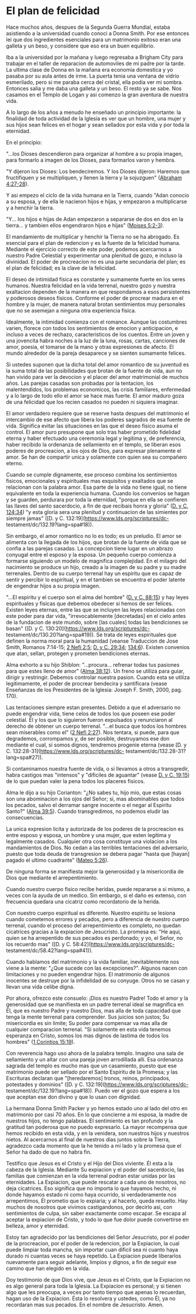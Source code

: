 # El plan de felicidad

Hace muchos años, despues de la Segunda Guerra Mundial, estaba asistiendo a la
universidad cuando conoci a Donna Smith. Por ese entonces lei que dos
ingredientes esenciales para un matrimonio exitoso eran una galleta y un beso,
y considere que eso era un buen equilibrio.

Iba a la universidad por la mañana y luego regresaba a Brigham City para
trabajar en el taller de reparacion de automoviles de mi padre por la tarde.
La ultima clase de Donna en la mañana era economia domestica y yo pasaba por
su aula antes de irme. La puerta tenia una ventana de vidrio esmerilado, pero
si me paraba cerca del cristal, ella podia ver mi sombra. Entonces salia y me
daba una galleta y un beso. El resto ya se sabe. Nos casamos en el Templo de
Logan y asi comenzo la gran aventura de nuestra vida.

A lo largo de los años a menudo he enseñado un principio importante: la
finalidad de toda actividad de la Iglesia es ver que un hombre, una mujer y
sus hijos sean felices en el hogar y sean sellados por esta vida y por toda la
eternidad.

En el principio:

"...los Dioses descendieron para organizar al hombre a su propia imagen, para
formarlo a imagen de los Dioses, para formarlos varon y hembra.

"Y dijeron los Dioses: Los bendeciremos. Y los Dioses dijeron: Haremos que
fructifiquen y se multipliquen, y llenen la tierra y la sojuzguen" ([Abraham
4:27-28](https://www.lds.org/scriptures/pgp/abr/4.27-28?lang=spa#26)).

Y asi empezo el ciclo de la vida humana en la Tierra, cuando "Adan conocio a
su esposa, y de ella le nacieron hijos e hijas, y empezaron a multiplicarse y
a henchir la tierra.

"Y... los hijos e hijas de Adan empezaron a separarse de dos en dos en la
tierra... y tambien ellos engendraron hijos e hijas" ([Moises
5:2-3](https://www.lds.org/scriptures/pgp/moses/5.2-3?lang=spa#1)).

El mandamiento de multiplicar y henchir la Tierra no se ha abrogado. Es
esencial para el plan de redencion y es la fuente de la felicidad humana.
Mediante el ejercicio correcto de este poder, podemos acercarnos a nuestro
Padre Celestial y experimentar una plenitud de gozo, e incluso la divinidad.
El poder de procreacion no es una parte secundaria del plan; es el plan de
felicidad; es la clave de la felicidad.

El deseo de intimidad fisica es constante y sumamente fuerte en los seres
humanos. Nuestra felicidad en la vida terrenal, nuestro gozo y nuestra
exaltacion dependen de la manera en que respondamos a esos persistentes y
poderosos deseos fisicos. Conforme el poder de procrear madura en el hombre y
la mujer, de manera natural brotan sentimientos muy personales que no se
asemejan a ninguna otra experiencia fisica.

Idealmente, la intimidad comienza con el romance. Aunque las costumbres
varien, florece con todos los sentimientos de emocion y anticipacion, e
incluso a veces de rechazo, caracteristicos de los cuentos. Entre un joven y
una jovencita habra noches a la luz de la luna, rosas, cartas, canciones de
amor, poesia, el tomarse de la mano y otras expresiones de afecto. El mundo
alrededor de la pareja desaparece y se sienten sumamente felices.

Si ustedes suponen que la dicha total del amor romantico de su juventud es la
suma total de las posibilidades que brotan de la fuente de vida, aun no han
vivido para ver la devocion y el placer del amor matrimonial de muchos años.
Las parejas casadas son probadas por la tentacion, los malentendidos, los
problemas economicos, las crisis familiares, enfermedad y a lo largo de todo
ello el amor se hace mas fuerte. El amor maduro goza de una felicidad que los
recien casados no pueden ni siquiera imaginar.

El amor verdadero requiere que se reserve hasta despues del matrimonio el
intercambio de ese afecto que libera los poderes sagrados de esa fuente de
vida. Significa evitar las situaciones en las que el deseo fisico asuma el
control. El amor puro presupone que solo tras haber prometido fidelidad eterna
y haber efectuado una ceremonia legal y legitima y, de preferencia, haber
recibido la ordenanza de sellamiento en el templo, se liberan esos poderes de
procreacion, a los ojos de Dios, para expresar plenamente el amor. Se han de
compartir unica y solamente con quien sea su compañero eterno.

Cuando se cumple dignamente, ese proceso combina los sentimientos fisicos,
emocionales y espirituales mas exquisitos y exaltados que se relacionan con la
palabra amor. Esa parte de la vida no tiene igual, no tiene equivalente en
toda la experiencia humana. Cuando los convenios se hagan y se guarden,
perdurara por toda la eternidad, "porque en ella se confieren las llaves del
santo sacerdocio, a fin de que recibais honra y gloria" ([D. y C.
124:34](https://www.lds.org/scriptures/dc-testament/dc/124.34?lang=spa#33)) "y
esta gloria sera una plenitud y continuacion de las simientes por siempre
jamas" ([D. y C. 132:19](https://www.lds.org/scriptures/dc-
testament/dc/132.19?lang=spa#18)).

Sin embargo, el amor romantico no lo es todo; es un preludio. El amor se
alimenta con la llegada de los hijos, que brotan de la fuente de vida que se
confia a las parejas casadas. La concepcion tiene lugar en un abrazo conyugal
entre el esposo y la esposa. Un pequeño cuerpo comienza a formarse siguiendo
un modelo de magnifica complejidad. En el milagro del nacimiento se produce un
hijo, creado a la imagen de su padre y su madre terrenales. Dentro de su
cuerpo terrenal hay un espiritu que es capaz de sentir y percibir lo
espiritual, y en el tambien se encuentra el poder latente de engendrar hijos a
su propia imagen.

"...El espiritu y el cuerpo son el alma del hombre" ([D. y C.
88:15](https://www.lds.org/scriptures/dc-testament/dc/88.15?lang=spa#14)) y
hay leyes espirituales y fisicas que debemos obedecer si hemos de ser felices.
Existen leyes eternas, entre las que se incluyen las leyes relacionadas con
este poder para dar vida, "irrevocablemente [decretadas] en el cielo antes de
la fundacion de este mundo, sobre [las cuales] todas las bendiciones se basan"
([D. y C. 130:20](https://www.lds.org/scriptures/dc-
testament/dc/130.20?lang=spa#19)). Se trata de leyes espirituales que definen
la norma moral para la humanidad (veanse Traduccion de Jose Smith, Romanos
7:14-15; [2 Nefi
2:5](https://www.lds.org/scriptures/bofm/2-ne/2.5?lang=spa#4); [D. y C.
29:34](https://www.lds.org/scriptures/dc-testament/dc/29.34?lang=spa#33);
[134:6](https://www.lds.org/scriptures/dc-testament/dc/134.6?lang=spa#5)).
Existen convenios que atan, sellan, protegen y prometen bendiciones eternas.

Alma exhorto a su hijo Shiblon: "...procura... refrenar todas tus pasiones para
que estes lleno de amor" ([Alma
38:12](https://www.lds.org/scriptures/bofm/alma/38.12?lang=spa#11)). Un freno
se utiliza para guiar, dirigir y restringir. Debemos controlar nuestra pasion.
Cuando esta se utiliza legitimamente, el poder de procrear bendecira y
santificara (vease Enseñanzas de los Presidentes de la Iglesia: Joseph F.
Smith, 2000, pag. 170).

Las tentaciones siempre estan presentes. Debido a que el adversario no puede
engendrar vida, tiene celos de todos los que poseen ese poder celestial. Él y
los que lo siguieron fueron expulsados y renunciaron al derecho de obtener un
cuerpo terrenal. "...el busca que todos los hombres sean miserables como el" ([2
Nefi 2:27](https://www.lds.org/scriptures/bofm/2-ne/2.27?lang=spa#26)). Nos
tentara, si puede, para que degrademos, corrompamos y, de ser posible,
destruyamos ese don mediante el cual, si somos dignos, tendremos progenie
eterna (vease [D. y C. 132:28-31](https://www.lds.org/scriptures/dc-
testament/dc/132.28-31?lang=spa#27)).

Si contaminamos nuestra fuente de vida, o si llevamos a otros a transgredir,
habra castigos mas "intensos" y "dificiles de aguantar" (vease [D. y C.
19:15](https://www.lds.org/scriptures/dc-testament/dc/19.15?lang=spa#14)) de
lo que puedan valer la pena todos los placeres fisicos.

Alma le dijo a su hijo Corianton: "¿No sabes tu, hijo mio, que estas cosas son
una abominacion a los ojos del Señor; si, mas abominables que todos los
pecados, salvo el derramar sangre inocente o el negar al Espiritu Santo?"
([Alma 39:5](https://www.lds.org/scriptures/bofm/alma/39.5?lang=spa#4)).
Cuando transgredimos, no podemos eludir las consecuencias.

La unica expresion licita y autorizada de los poderes de la procreacion es
entre esposo y esposa, un hombre y una mujer, que esten legitima y legalmente
casados. Cualquier otra cosa constituye una violacion a los mandamientos de
Dios. No cedan a las terribles tentaciones del adversario, puesto que toda
deuda de transgresion se debera pagar "hasta que [hayan] pagado el ultimo
cuadrante" ([Mateo
5:26](https://www.lds.org/scriptures/nt/matt/5.26?lang=spa#25)).

De ninguna forma se manifiesta mejor la generosidad y la misericordia de Dios
que mediante el arrepentimiento.

Cuando nuestro cuerpo fisico recibe heridas, puede repararse a si mismo, a
veces con la ayuda de un medico. Sin embargo, si el daño es extenso, con
frecuencia quedara una cicatriz como recordatorio de la herida.

Con nuestro cuerpo espiritual es diferente. Nuestro espiritu se lesiona cuando
cometemos errores y pecados, pero a diferencia de nuestro cuerpo terrenal,
cuando el proceso del arrepentimiento es completo, no quedan cicatrices
gracias a la expiacion de Jesucristo. La promesa es: "He aqui, quien se ha
arrepentido de sus pecados es perdonado; y yo, el Señor, no los recuerdo mas"
([D. y C. 58:42](https://www.lds.org/scriptures/dc-
testament/dc/58.42?lang=spa#41)).

Cuando hablamos del matrimonio y la vida familiar, inevitablemente nos viene a
la mente: "¿Que sucede con las excepciones?". Algunos nacen con limitaciones y
no pueden engendrar hijos. El matrimonio de algunos inocentes se destruye por
la infidelidad de su conyuge. Otros no se casan y llevan una vida celibe
digna.

Por ahora, ofrezco este consuelo: ¡Dios es nuestro Padre! Todo el amor y la
generosidad que se manifiesta en un padre terrenal ideal se magnifica en Él,
que es nuestro Padre y nuestro Dios, mas alla de toda capacidad que tenga la
mente terrenal para comprender. Sus juicios son justos; Su misericordia es sin
limite; Su poder para compensar va mas alla de cualquier comparacion terrenal.
"Si solamente en esta vida tenemos esperanza en Cristo, somos los mas dignos
de lastima de todos los hombres" ([1 Corintios
15:19](https://www.lds.org/scriptures/nt/1-cor/15.19?lang=spa#18)).

Con reverencia hago uso ahora de la palabra templo. Imagino una sala de
sellamiento y un altar con una pareja joven arrodillada alli. Esa ordenanza
sagrada del templo es mucho mas que un casamiento, puesto que ese matrimonio
puede ser sellado por el Santo Espiritu de la Promesa; y las Escrituras
declaran que "[heredaremos] tronos, reinos, principados, potestades y
dominios" ([D. y C. 132:19](https://www.lds.org/scriptures/dc-
testament/dc/132.19?lang=spa#18)). Puedo ver el gozo que espera a los que
aceptan ese don divino y que lo usan con dignidad.

La hermana Donna Smith Packer y yo hemos estado uno al lado del otro en
matrimonio por casi 70 años. En lo que concierne a mi esposa, la madre de
nuestros hijos, no tengo palabras. El sentimiento es tan profundo y la
gratitud tan poderosa que no puedo expresarlo. La mayor recompensa que hemos
recibido en esta vida, y en la venidera, son nuestros hijos y nuestros nietos.
Al acercarnos al final de nuestros dias juntos sobre la Tierra, agradezco cada
momento que la he tenido a mi lado y la promesa que el Señor ha dado de que no
habra fin.

Testifico que Jesus es el Cristo y el Hijo del Dios viviente. Él esta a la
cabeza de la Iglesia. Mediante Su expiacion y el poder del sacerdocio, las
familias que comienzan en la vida terrenal podran estar unidas por las
eternidades. La Expiacion, que puede rescatar a cada uno de nosotros, no deja
cicatrices. Eso significa que no importa lo que hayamos hecho, ni donde
hayamos estado ni como haya ocurrido, si verdaderamente nos arrepentimos, Él
prometio que lo expiaria; y al hacerlo, queda resuelto. Hay muchos de nosotros
que vivimos castigandonos, por decirlo asi, con sentimientos de culpa, sin
saber exactamente como escapar. Se escapa al aceptar la expiacion de Cristo, y
todo lo que fue dolor puede convertirse en belleza, amor y eternidad.

Estoy tan agradecido por las bendiciones del Señor Jesucristo, por el poder de
la procreacion, por el poder de la redencion, por la Expiacion, la cual puede
limpiar toda mancha, sin importar cuan dificil sea ni cuanto haya durado ni
cuantas veces se haya repetido. La Expiacion puede liberarlos nuevamente para
seguir adelante, limpios y dignos, a fin de seguir ese camino que han elegido
en la vida.

Doy testimonio de que Dios vive, que Jesus es el Cristo, que la Expiacion no
es algo general para toda la Iglesia. La Expiacion es personal; y si tienen
algo que les preocupa, a veces por tanto tiempo que apenas lo recuerdan, hagan
uso de la Expiacion. Ésta lo resolvera y ustedes, como Él, ya no recordaran
mas sus pecados. En el nombre de Jesucristo. Amen.

